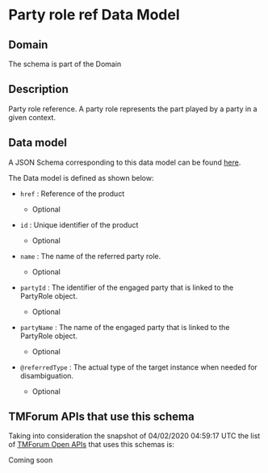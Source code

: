 # Party role ref Data Model

## Domain

The  schema is part of the  Domain

## Description

Party role reference. A party role represents the part played by a party in a given context.

## Data model

A JSON Schema corresponding to this data model can be found
[here](https://github.com/tmforum-rand/schemas/blob/candidates/EngagedParty/PartyRoleRef.schema.json).

The Data model is defined as shown below:

- `href` : Reference of the product

  - Optional


- `id` : Unique identifier of the product

  - Optional


- `name` : The name of the referred party role.

  - Optional


- `partyId` : The identifier of the engaged party that is linked to the PartyRole object.

  - Optional


- `partyName` : The name of the engaged party that is linked to the PartyRole object.

  - Optional


- `@referredType` : The actual type of the target instance when needed for disambiguation.

  - Optional






## TMForum APIs that use this schema

Taking into consideration the snapshot of 04/02/2020 04:59:17 UTC the list of [TMForum Open APIs](https://www.tmforum.org/open-apis/) that uses this schemas is:

Coming soon